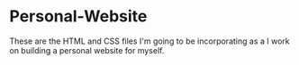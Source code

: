 # Personal-Website
These are the HTML  and CSS files I'm going to be incorporating as a I work on building a personal website for myself. 
